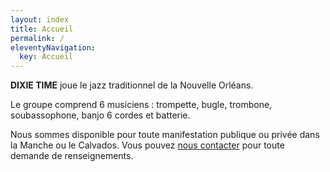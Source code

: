 ```yaml
---
layout: index
title: Accueil
permalink: /
eleventyNavigation:
  key: Accueil
---
```


**DIXIE TIME** joue le jazz traditionnel de la Nouvelle Orléans.

Le groupe comprend 6 musiciens : trompette, bugle, trombone, soubassophone, banjo 6 cordes et batterie.

Nous sommes disponible pour toute manifestation publique ou privée dans la Manche ou le Calvados. Vous pouvez [nous contacter](/nous-contacter/) pour toute demande de renseignements.
